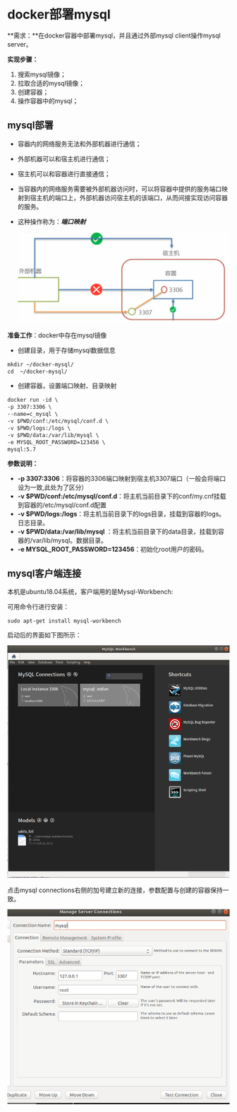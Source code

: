 # docker部署mysql

**需求：**在docker容器中部署mysql，并且通过外部mysql client操作mysql server。

**实现步骤：**

1. 搜索mysql镜像；
2. 拉取合适的mysql镜像；
3. 创建容器；
4. 操作容器中的mysql；



## mysql部署

- 容器内的网络服务无法和外部机器进行通信；

- 外部机器可以和宿主机进行通信；

- 宿主机可以和容器进行直接通信；

- 当容器内的网络服务需要被外部机器访问时，可以将容器中提供的服务端口映射到宿主机的端口上，外部机器访问宿主机的该端口，从而间接实现访问容器的服务。

- 这种操作称为：***端口映射***

  ![mysql_docker](source/mysql_docker.png)



**准备工作**：docker中存在mysql镜像

- 创建目录，用于存储mysql数据信息

```shell
mkdir ~/docker-mysql/
cd  ~/docker-mysql/
```

- 创建容器，设置端口映射、目录映射

```shell
docker run -id \
-p 3307:3306 \
--name=c_mysql \
-v $PWD/conf:/etc/mysql/conf.d \
-v $PWD/logs:/logs \
-v $PWD/data:/var/lib/mysql \
-e MYSQL_ROOT_PASSWORD=123456 \
mysql:5.7
```

**参数说明：**

- **-p 3307:3306**：将容器的3306端口映射到宿主机3307端口（一般会将端口设为一致,此处为了区分）
- **-v $PWD/conf:/etc/mysql/conf.d**：将主机当前目录下的conf/my.cnf挂载到容器的/etc/mysql/conf.d配置
- **-v $PWD/logs:/logs**：将主机当前目录下的logs目录，挂载到容器的logs。日志目录。
- **-v $PWD/data:/var/lib/mysql** ：将主机当前目录下的data目录，挂载到容器的/var/lib/mysql。数据目录。
- **-e MYSQL_ROOT_PASSWORD=123456**：初始化root用户的密码。

## mysql客户端连接

本机是ubuntu18.04系统，客户端用的是Mysql-Workbench:

可用命令行进行安装：

```shell
sudo apt-get install mysql-workbench
```

启动后的界面如下图所示：

![mysql_workbench](source/mysql_workbench.png)



点击mysql connections右侧的加号建立新的连接，参数配置与创建的容器保持一致。

![new_connection](source/new_connection.png)